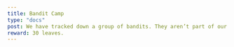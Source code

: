 ```yaml
---
title: Bandit Camp
type: "docs"
post: We have tracked down a group of bandits. They aren’t part of our organization, and they are causing issues. They need dealt with in either a quiet or legal fashion. Its not our place to decide. Get them to go home, one way or the other. 
reward: 30 leaves.
---
```

